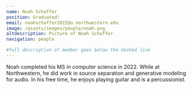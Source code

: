 ```yaml
---
name: Noah Schaffer
position: Graduated!
email: noahschaffer2022@u.northwestern.edu
image: /assets/images/people/noah.png
altdescription: Picture of Noah Schaffer
navigation: people

#full description of member goes below the dashed line
---
```

Noah completed his MS in computer science in 2022. While at Northwestern, he did work in source separation and generative modeling for audio. In his free time, he enjoys playing guitar and is a percussionist.

